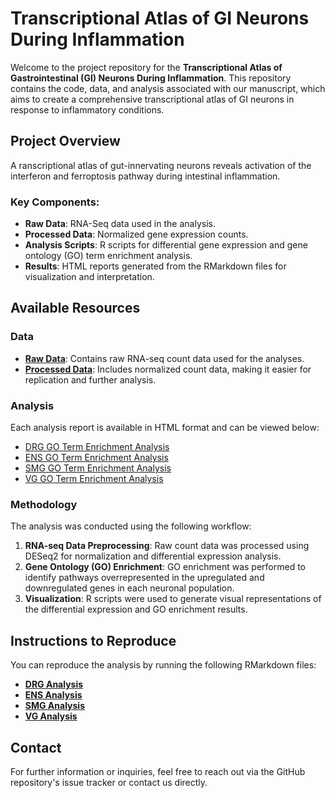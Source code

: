 # Transcriptional Atlas of GI Neurons During Inflammation

Welcome to the project repository for the **Transcriptional Atlas of Gastrointestinal (GI) Neurons During Inflammation**. This repository contains the code, data, and analysis associated with our manuscript, which aims to create a comprehensive transcriptional atlas of GI neurons in response to inflammatory conditions.

## Project Overview

A  ranscriptional atlas of gut-innervating neurons reveals activation of the interferon and ferroptosis pathway during intestinal inflammation.

### Key Components:
- **Raw Data**: RNA-Seq data used in the analysis.
- **Processed Data**: Normalized gene expression counts.
- **Analysis Scripts**: R scripts for differential gene expression and gene ontology (GO) term enrichment analysis.
- **Results**: HTML reports generated from the RMarkdown files for visualization and interpretation.

## Available Resources

### Data
- **[Raw Data](https://github.com/dyusuf/Transcriptional_Atlas_GI_Neurons_Inflammation/tree/main/data/raw/)**: Contains raw RNA-seq count data used for the analyses.
- **[Processed Data](https://github.com/dyusuf/Transcriptional_Atlas_GI_Neurons_Inflammation/tree/main/data/processed)**: Includes normalized count data, making it easier for replication and further analysis.

### Analysis
Each analysis report is available in HTML format and can be viewed below:

- [DRG GO Term Enrichment Analysis](analysis/DRG_DGE_GO_Analysis.html)
- [ENS GO Term Enrichment Analysis](analysis/ENS_DGE_GO_Analysis.html)
- [SMG GO Term Enrichment Analysis](analysis/SMG_DGE_GO_Analysis.html)
- [VG GO Term Enrichment Analysis](analysis/VG_DGE_GO_Analysis.html)

### Methodology
The analysis was conducted using the following workflow:
1. **RNA-seq Data Preprocessing**: Raw count data was processed using DESeq2 for normalization and differential expression analysis.
2. **Gene Ontology (GO) Enrichment**: GO enrichment was performed to identify pathways overrepresented in the upregulated and downregulated genes in each neuronal population.
3. **Visualization**: R scripts were used to generate visual representations of the differential expression and GO enrichment results.

## Instructions to Reproduce
You can reproduce the analysis by running the following RMarkdown files:
- **[DRG Analysis](analysis/DRG_DGE_GO_Analysis.Rmd)**
- **[ENS Analysis](analysis/ENS_DGE_GO_Analysis.Rmd)**
- **[SMG Analysis](analysis/SMG_DGE_GO_Analysis.Rmd)**
- **[VG Analysis](analysis/VG_DGE_GO_Analysis.Rmd)**

## Contact
For further information or inquiries, feel free to reach out via the GitHub repository's issue tracker or contact us directly.
